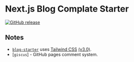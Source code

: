# Next.js Blog Complate Starter
[![GitHub release](https://img.shields.io/github/release/yuito-it/NextBlogComplateStarter.svg)](https://GitHub.comyuito-it/NextBlogComplateStarter/releases/)

## Notes

- [`blog-starter`](https://github.com/vercel/next.js/tree/canary/examples/blog-starter) uses [Tailwind CSS](https://tailwindcss.com) [(v3.0)](https://tailwindcss.com/blog/tailwindcss-v3).
- [`giscus`] - GitHub pages comment system.